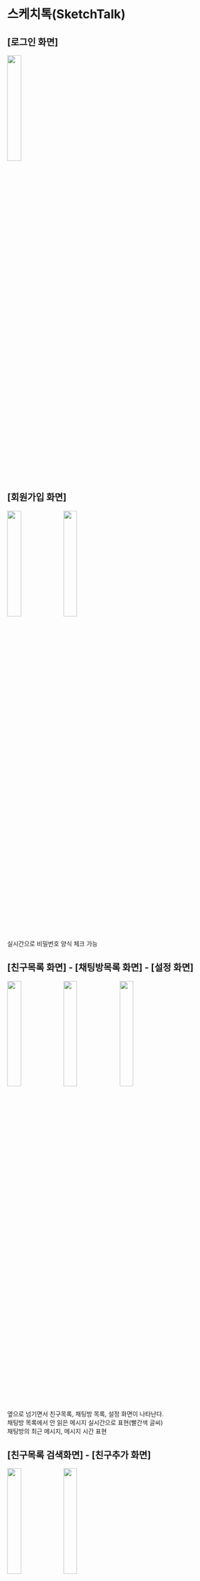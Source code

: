 # 스케치톡(SketchTalk)

## [로그인 화면]
<img width="25%" src="https://user-images.githubusercontent.com/68231412/122880705-43610c00-d375-11eb-8b70-8f52445ab13d.png"/>


## [회원가입 화면]
<img width="25%" src="https://user-images.githubusercontent.com/68231412/122880830-68557f00-d375-11eb-856a-2badb4378bc0.png"/>
<img width="25%" src="https://user-images.githubusercontent.com/68231412/122882630-5a086280-d377-11eb-8fff-9f5c91e70fde.png"/>

실시간으로 비밀번호 양식 체크 가능

## [친구목록 화면] - [채팅방목록 화면] - [설정 화면]
<img width="25%" src="https://user-images.githubusercontent.com/68231412/122882802-82905c80-d377-11eb-9d85-36f79cd0c883.png"/>
<img width="25%" src="https://user-images.githubusercontent.com/68231412/122883881-9092ad00-d378-11eb-900b-7232612f20ef.png"/>
<img width="25%" src="https://user-images.githubusercontent.com/68231412/122884354-0434ba00-d379-11eb-8b03-0e19ed668571.png"/>

옆으로 넘기면서 친구목록, 채팅방 목록, 설정 화면이 나타난다.  
채팅방 목록에서 안 읽은 메시지 실시간으로 표현(빨간색 글씨)  
채팅방의 최근 메시지, 메시지 시간 표현

## [친구목록 검색화면] - [친구추가 화면]
<img width="25%" src="https://user-images.githubusercontent.com/68231412/122883140-dd29b880-d377-11eb-85cb-00cbfc63132b.png"/>
<img width="25%" src="https://user-images.githubusercontent.com/68231412/122885977-85d91780-d37a-11eb-968d-eb61690fabc9.png"/>

## [친구목록 편집화면]
<img width="25%" src="https://user-images.githubusercontent.com/68231412/122883364-16622880-d378-11eb-86f3-6666519ecef7.png"/>
<img width="25%" src="https://user-images.githubusercontent.com/68231412/122883444-2aa62580-d378-11eb-8eec-b93b615992fb.png"/>

## [채탕방 검색화면] - [채팅방목록 편집화면] - [채팅방 초대 화면]
<img width="25%" src="https://user-images.githubusercontent.com/68231412/122886265-c769c280-d37a-11eb-90ea-0306f9108254.png"/>
<img width="25%" src="https://user-images.githubusercontent.com/68231412/122886324-d3558480-d37a-11eb-9913-84487bd21c57.png"/>
<img width="25%" src="https://user-images.githubusercontent.com/68231412/122886288-cb95e000-d37a-11eb-990b-31c3f78329f9.png"/>

## [채팅방 화면] - [낙서 화면]
<img width="25%" src="https://user-images.githubusercontent.com/68231412/122884557-3cd49380-d379-11eb-8d64-2af74adb4c4c.png"/>
<img width="25%" src="https://user-images.githubusercontent.com/68231412/122884578-43fba180-d379-11eb-97ee-08c4f97a5212.png"/>
<img width="25%" src="https://user-images.githubusercontent.com/68231412/122884599-478f2880-d379-11eb-828c-39671289d7f6.png"/>

메세지를 읽지 않은 사람 숫자 실시간 표현  
채팅방 화면에서 옆으로 넘기면 낙서 화면이 등장

## [낙서 화면 색깔 선택]
<img width="25%" src="https://user-images.githubusercontent.com/68231412/122884978-9f2d9400-d379-11eb-9934-010f351c82b3.png"/>

낙서 색깔 및 선 굵기 선택 가능  
지우개 및 전체 화면 지우기 가능

## [낙서 화면 예시 1] - [낙서 화면 예시 2] - [낙서 화면 예시 3]
<img width="25%" src="https://user-images.githubusercontent.com/68231412/122885174-cbe1ab80-d379-11eb-9256-12d796f4c7db.png"/>
<img width="25%" src="https://user-images.githubusercontent.com/68231412/122885185-cf753280-d379-11eb-9e15-7d2bd0d3658e.png"/>
<img width="25%" src="https://user-images.githubusercontent.com/68231412/122885191-d13ef600-d379-11eb-94bd-a77cc901b421.png"/>

낙서 화면 실시간 공유, 저장 및 불러오기 가능